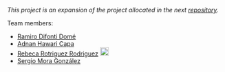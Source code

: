 *This project is an expansion of the project allocated in the next [repository](https://github.com/rafaelnm/APAtrabalhofinal-).*


Team members:
- [Ramiro Difonti Domé](mailto:alu0101425030@ull.edu.es)
- [Adnan Hawari Capa](mailto:alu0100417012@ull.edu.es)
- [Rebeca Rotriguez Rodriguez](https://github.com/rrrguez) [<img src="https://static.vecteezy.com/system/resources/previews/015/117/357/non_2x/envelope-icon-in-white-colors-mail-signs-illustration-png.png" width="20" height="20">](mailto:alu0101394763@ull.edu.es)
- [Sergio Mora González](mailto:alu0100918205@ull.edu.es)
